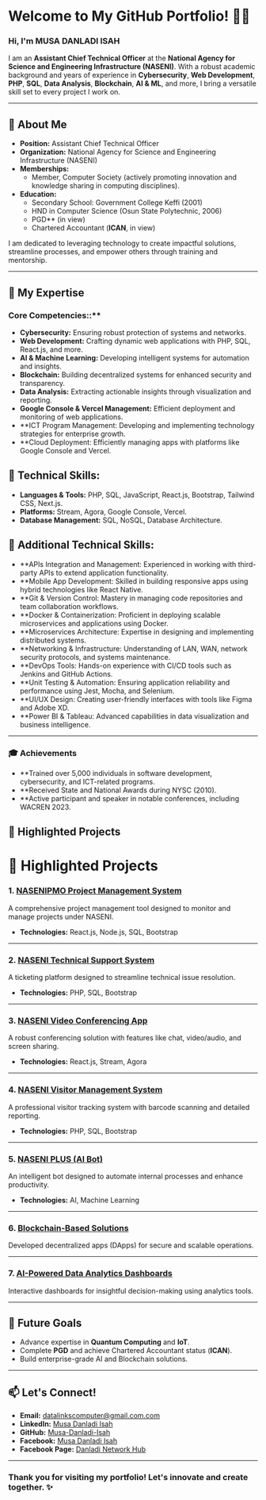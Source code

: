 # Welcome to My GitHub Portfolio! 👨‍💻  
### Hi, I'm **MUSA DANLADI ISAH**  

I am an **Assistant Chief Technical Officer** at the **National Agency for Science and Engineering Infrastructure (NASENI)**. With a robust academic background and years of experience in **Cybersecurity**, **Web Development**, **PHP**, **SQL**, **Data Analysis**, **Blockchain**, **AI & ML**, and more, I bring a versatile skill set to every project I work on.

---

## 🌟 About Me  
- **Position:** Assistant Chief Technical Officer  
- **Organization:** National Agency for Science and Engineering Infrastructure (NASENI)
- **Memberships:**
  -  Member, Computer Society (actively promoting innovation and knowledge sharing in computing disciplines).
- **Education:**
  -  Secondary School: Government College Keffi (2001)
  -  HND in Computer Science (Osun State Polytechnic, 2006)
  -  PGD** (in view)  
  -  Chartered Accountant (**ICAN**, in view)  

I am dedicated to leveraging technology to create impactful solutions, streamline processes, and empower others through training and mentorship.

---

## 💼 My Expertise  
### Core Competencies::**
- **Cybersecurity:** Ensuring robust protection of systems and networks.  
- **Web Development:** Crafting dynamic web applications with PHP, SQL, React.js, and more.  
- **AI & Machine Learning:** Developing intelligent systems for automation and insights.  
- **Blockchain:** Building decentralized systems for enhanced security and transparency.  
- **Data Analysis:** Extracting actionable insights through visualization and reporting.  
- **Google Console & Vercel Management:** Efficient deployment and monitoring of web applications.
- **ICT Program Management: Developing and implementing technology strategies for enterprise growth.
- **Cloud Deployment: Efficiently managing apps with platforms like Google Console and Vercel.

## 💼 Technical Skills:
- **Languages & Tools:** PHP, SQL, JavaScript, React.js, Bootstrap, Tailwind CSS, Next.js.  
- **Platforms:** Stream, Agora, Google Console, Vercel.  
- **Database Management:** SQL, NoSQL, Database Architecture.  

## 💼 Additional Technical Skills:
- **APIs Integration and Management: Experienced in working with third-party APIs to extend application functionality.
- **Mobile App Development: Skilled in building responsive apps using hybrid technologies like React Native.
- **Git & Version Control: Mastery in managing code repositories and team collaboration workflows.
- **Docker & Containerization: Proficient in deploying scalable microservices and applications using Docker.
- **Microservices Architecture: Expertise in designing and implementing distributed systems.
- **Networking & Infrastructure: Understanding of LAN, WAN, network security protocols, and systems maintenance.
- **DevOps Tools: Hands-on experience with CI/CD tools such as Jenkins and GitHub Actions.
- **Unit Testing & Automation: Ensuring application reliability and performance using Jest, Mocha, and Selenium.
- **UI/UX Design: Creating user-friendly interfaces with tools like Figma and Adobe XD.
- **Power BI & Tableau: Advanced capabilities in data visualization and business intelligence.

---
### 🎓 Achievements
- **Trained over 5,000 individuals in software development, cybersecurity, and ICT-related programs.
- **Received State and National Awards during NYSC (2010).
- **Active participant and speaker in notable conferences, including WACREN 2023.

## 🚀 Highlighted Projects  

# 🚀 Highlighted Projects  

### 1. **[NASENIPMO Project Management System](https://github.com/your-username/nasenipmo-project-management)**  
A comprehensive project management tool designed to monitor and manage projects under NASENI.  
- **Technologies:** React.js, Node.js, SQL, Bootstrap  

---

### 2. **[NASENI Technical Support System](https://github.com/your-username/naseni-technical-support)**  
A ticketing platform designed to streamline technical issue resolution.  
- **Technologies:** PHP, SQL, Bootstrap  

---

### 3. **[NASENI Video Conferencing App](https://github.com/your-username/naseni-video-conferencing)**  
A robust conferencing solution with features like chat, video/audio, and screen sharing.  
- **Technologies:** React.js, Stream, Agora  

---

### 4. **[NASENI Visitor Management System](https://github.com/your-username/naseni-visitor-management)**  
A professional visitor tracking system with barcode scanning and detailed reporting.  
- **Technologies:** PHP, SQL, Bootstrap  

---

### 5. **[NASENI PLUS (AI Bot)](https://github.com/your-username/naseni-plus-ai-bot)**  
An intelligent bot designed to automate internal processes and enhance productivity.  
- **Technologies:** AI, Machine Learning  

---

### 6. **[Blockchain-Based Solutions](https://github.com/your-username/blockchain-solutions)**  
Developed decentralized apps (DApps) for secure and scalable operations.  

---

### 7. **[AI-Powered Data Analytics Dashboards](https://github.com/your-username/ai-data-analytics)**  
Interactive dashboards for insightful decision-making using analytics tools.  


---

## 🎯 Future Goals  
- Advance expertise in **Quantum Computing** and **IoT**.  
- Complete **PGD** and achieve Chartered Accountant status (**ICAN**).  
- Build enterprise-grade AI and Blockchain solutions.  

---

## 📫 Let's Connect!  
- **Email:** [datalinkscomputer@gmail.com.com](mailto:datalinkscomputer@gmail.com.com)  
- **LinkedIn:** [Musa Danladi Isah](https://linkedin.com/in/your-profile)  
- **GitHub:** [Musa-Danladi-Isah](https://github.com/isahmusa)  
- **Facebook:** [Musa Danladi Isah](https://www.facebook.com/danladi.musa.754918)
- **Facebook Page:** [Danladi Network Hub](https://www.facebook.com/profile.php?id=100095188947752)
 

---

### Thank you for visiting my portfolio! Let's innovate and create together. ✨
